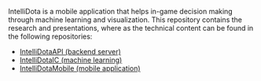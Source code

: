IntelliDota is a mobile application that helps in-game decision making through machine learning and visualization. This repository contains the research and presentations, where as the technical content can be found in the following repositories:

- [IntelliDotaAPI (backend server)](https://github.com/LabinotVila/intelli-dota)
- [IntelliDotaIC (machine learning)](https://github.com/noraibrahimi/IntelliDotaIC)
- [IntelliDotaMobile (mobile application)](https://github.com/noraibrahimi/IntelliDota-mobile)
